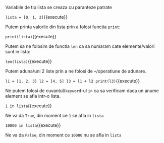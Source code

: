 Variabile de tip lista se creaza cu paranteze patrate

`lista = [0, 1, 2]`{{execute}}

Putem printa valorile din lista prin a folosi functia `print`:

`print(lista)`{{execute}}

Putem sa ne folosim de functia `len` ca sa numaram cate elemente/valori sunt in lista:

`len(lista)`{{execute}}

Putem aduna/uni 2 liste prin a ne folosi de `+`/operatiune de adunare.

`l1 = [1, 2, 3]
l2 = [4, 5]
l3 = l1 + l2
print(l3)`{{execute}}

Ne putem folosi de cuvantul/`keyword`-ul `in` ca sa verificam daca un anume element se afla intr-o lista.

`1 in lista`{{execute}}

Ne va da `True`, din moment ce `1` se afla in `lista`

`10000 in lista`{{execute}}

Ne va da `False`, din moment ce `10000` nu se afla in `lista`

